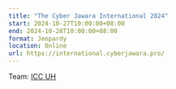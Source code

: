 ```yaml
---
title: "The Cyber Jawara International 2024"
start: 2024-10-27T10:00:00+08:00
end: 2024-10-28T10:00:00+08:00
format: Jeopardy
location: Online
url: https://international.cyberjawara.pro/
---
```

Team: [ICC UH](https://international.cyberjawara.pro/teams/189)
